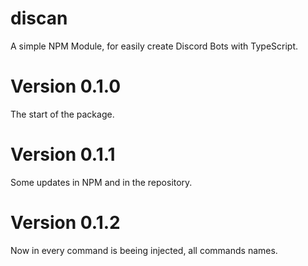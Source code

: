 # discan
A simple NPM Module, for easily create Discord Bots with TypeScript.

# Version 0.1.0
The start of the package.

# Version 0.1.1
Some updates in NPM and in the repository.

# Version 0.1.2
Now in every command is beeing injected, all commands names.